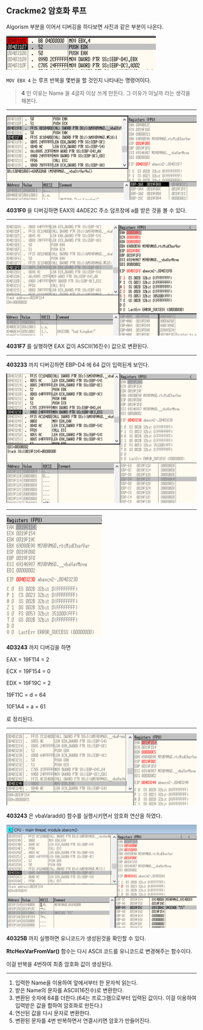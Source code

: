 ## Crackme2 암호화 루프

Algorism 부분을 이어서 디버깅을 하다보면 사진과 같은 부분이 나온다.

![cr2ma](https://raw.githubusercontent.com/sosouni14/image_server/main/image_rev/cr2ma.PNG)

`MOV EBX 4` 는 루프 반복을 몇번을 할 것인지 나타내는 명령어이다.

> **4** 인 이유는 Name 을 4글자 이상 쓰게 만든다. 그 이유가 아닐까 라는 생각을 해본다. 

---

![loa](https://raw.githubusercontent.com/sosouni14/image_server/main/image_rev/loa.PNG)

**4031F0** 을 디버깅하면 EAX의 4ADE2C 주소 덤프창에 a를 받은 것을 볼 수 있다.

---

![lo61](https://raw.githubusercontent.com/sosouni14/image_server/main/image_rev/lo61.PNG)

**4031F7** 를 실행하면 EAX 값이 ASCII(16진수) 값으로 변환된다.

---

**403233** 까지 디버깅하면 EBP-D4 에 64 값이 입력된게 보인다.

![lo64](https://raw.githubusercontent.com/sosouni14/image_server/main/image_rev/lo64.PNG)

---

![lore](https://raw.githubusercontent.com/sosouni14/image_server/main/image_rev/lore.PNG)

**4D3243** 까지 디버깅을 하면

EAX = 19F114 = 2

ECX = 19F154 = 0

EDX = 19F19C = 2

19F11C = d = 64

10F1A4 = a = 61

로 정리된다.

---

![lo1](https://raw.githubusercontent.com/sosouni14/image_server/main/image_rev/lo1.PNG)

**403243** 은 vbaVaradd() 함수를 실행시키면서 암호화 연산을 하였다.

![lo2](https://raw.githubusercontent.com/sosouni14/image_server/main/image_rev/lo2.PNG)

**40325B** 까지 실행하면 유니코드가 생성된것을 확인할 수 있다.

**RtcHexVarFromVar()** 함수는 다시 ASCII 코드를 유니코드로 변경해주는 함수이다.

이걸 반복을 4번하여 최종 암호화 값이 생성된다.

---

1. 입력한 Name을 이용하여 앞에서부터 한 문자씩 읽는다.
2. 받은 Name의 문자를 ASCII(16진수)로 변환한다.
3. 변환된 숫자에 64를 더한다.(64는 프로그램으로부터 입력된 값이다. 이걸 이용하여 입력받은 값을 합하여 암호화로 만든다.)
4. 연산된 값을 다시 문자로 변환한다.
5. 변환된 문자를 4번 반복하면서 연결시키면 암호가 만들어진다.

